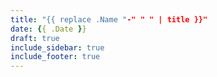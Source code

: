 ```yaml
---
title: "{{ replace .Name "-" " " | title }}"
date: {{ .Date }}
draft: true
include_sidebar: true
include_footer: true
---
```

